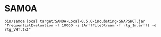 # SAMOA

`bin/samoa local target/SAMOA-Local-0.5.0-incubating-SNAPSHOT.jar "PrequentialEvaluation -f 10000 -s (ArffFileStream -f rtg_1m.arff) -d rtg_VHT.txt" `
